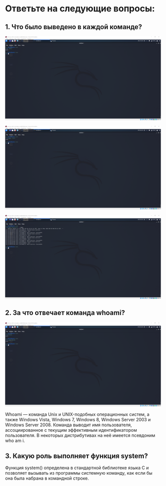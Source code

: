 # Ответьте на следующие вопросы:

## 1. Что было выведено в каждой команде?

![](/pic/um.um.png)

![](/pic/um.dois.png)

![](/pic/um.tres.png)

## 2. За что отвечает команда whoami?

![](/pic/dois.png)

Whoami — команда Unix и UNIX-подобных операционных систем, а также Windows Vista, Windows 7, Windows 8, Windows Server 2003 и Windows Server 2008. Команда выводит имя пользователя, ассоциированное с текущим эффективным идентификатором пользователя. В некоторых дистрибутивах на неё имеется псевдоним who am i.

## 3. Какую роль выполняет функция system?

Функция system() определена в стандартной библиотеке языка С и позволяет вызывать из программы системную команду, как если бы она была набрана в командной строке.
